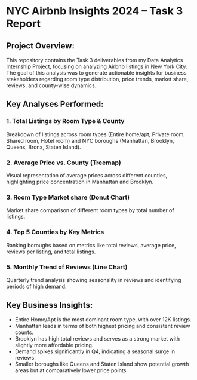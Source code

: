 # NYC Airbnb Insights 2024 – Task 3 Report

## Project Overview: 
This repository contains the Task 3 deliverables from my Data Analytics Internship Project, focusing on analyzing Airbnb listings in New York City. The goal of this analysis was to generate actionable insights for business stakeholders regarding room type distribution, price trends, market share, reviews, and county-wise dynamics.

## Key Analyses Performed:

### 1. Total Listings by Room Type & County
Breakdown of listings across room types (Entire home/apt, Private room, Shared room, Hotel room) and NYC boroughs (Manhattan, Brooklyn, Queens, Bronx, Staten Island).
### 2. Average Price vs. County (Treemap)
Visual representation of average prices across different counties, highlighting price concentration in Manhattan and Brooklyn.
### 3. Room Type Market share (Donut Chart)
Market share comparison of different room types by total number of listings.
### 4. Top 5 Counties by Key Metrics
Ranking boroughs based on metrics like total reviews, average price, reviews per listing, and total listings.
### 5. Monthly Trend of Reviews (Line Chart)
Quarterly trend analysis showing seasonality in reviews and identifying periods of high demand.

## Key Business Insights:

- Entire Home/Apt is the most dominant room type, with over 12K listings.
- Manhattan leads in terms of both highest pricing and consistent review counts. 
- Brooklyn has high total reviews and serves as a strong market with slightly more affordable pricing.
- Demand spikes significantly in Q4, indicating a seasonal surge in reviews.
- Smaller boroughs like Queens and Staten Island show potential growth areas but at comparatively lower price points.

